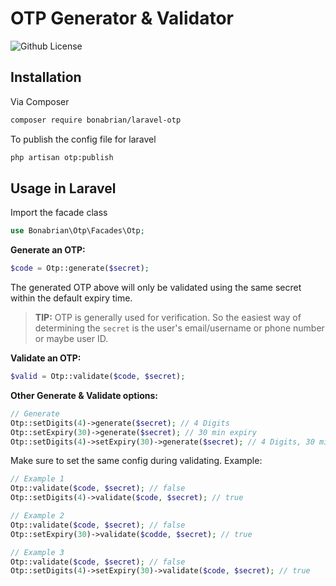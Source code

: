 # OTP Generator & Validator

![Github License](https://img.shields.io/github/license/bonabrian/laravel-otp?style=for-the-badge)

## Installation

Via Composer

```bash
composer require bonabrian/laravel-otp
```

To publish the config file for laravel

```bash
php artisan otp:publish
```

## Usage in Laravel

Import the facade class
```php
use Bonabrian\Otp\Facades\Otp;
```

**Generate an OTP:**

```php
$code = Otp::generate($secret);
```

The generated OTP above will only be validated using the same secret within the default expiry time.

> **TIP:** OTP is generally used for verification. So the easiest way of determining the `secret` is the user's email/username or phone number or maybe user ID.

**Validate an OTP:**

```php
$valid = Otp::validate($code, $secret);
```

**Other Generate & Validate options:**

```php
// Generate
Otp::setDigits(4)->generate($secret); // 4 Digits
Otp::setExpiry(30)->generate($secret); // 30 min expiry
Otp::setDigits(4)->setExpiry(30)->generate($secret); // 4 Digits, 30 min expiry
```

Make sure to set the same config during validating.
Example:

```php
// Example 1
Otp::validate($code, $secret); // false
Otp::setDigits(4)->validate($code, $secret); // true

// Example 2
Otp::validate($code, $secret); // false
Otp::setExpiry(30)->validate($codde, $secret); // true

// Example 3
Otp::validate($code, $secret); // false
Otp::setDigits(4)->setExpiry(30)->validate($code, $secret); // true

